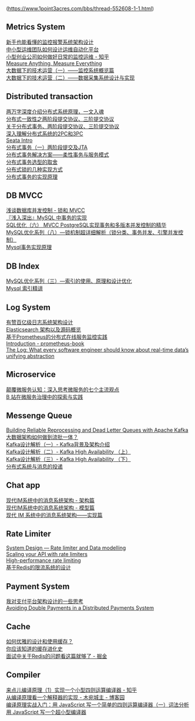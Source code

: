 (https://www.1point3acres.com/bbs/thread-552608-1-1.html)

Metrics System 
--------------
[新手也能看懂的监控报警系统架构设计](https://dbaplus.cn/news-141-2038-1.html)  
[中小型运维团队如何设计运维自动化平台](https://zhuanlan.zhihu.com/p/31285905)  
[小型创业公司如何做好日常的监控运维 - 知乎](https://zhuanlan.zhihu.com/p/30823210)  
[Measure Anything, Measure Everything](https://codeascraft.com/2011/02/15/measure-anything-measure-everything/)  
[大数据下的技术运营（一）——监控系统概览篇](https://www.infoq.cn/article/technical-operation-under-big-data-part01/)  
[大数据下的技术运营（二）——数据采集系统设计与实现](https://www.infoq.cn/article/TalkingDataOps2-Monitor-DataColllection/)  

Distributed transaction
-----------------------
[两万字深度介绍分布式系统原理，一文入魂](https://mp.weixin.qq.com/s/PnnR-kYl1CLxn1Z6NZ2G7w)  
[分布式一致性之两阶段提交协议、三阶提交协议](https://zhuanlan.zhihu.com/p/35616810)  
[关于分布式事务、两阶段提交协议、三阶提交协议](https://www.hollischuang.com/archives/681)   
[深入理解分布式系统的2PC和3PC](https://www.hollischuang.com/archives/1580)   
[Seata Intro](https://github.com/seata/seata/wiki/%E6%A6%82%E8%A7%88)  
[分布式事务（一）两阶段提交及JTA](http://www.jasongj.com/big_data/two_phase_commit/)  
[分布式事务解决方案——柔性事务与服务模式](https://www.hollischuang.com/archives/2591)  
[分布式事务选型的取舍](https://www.infoq.cn/article/8bu33kuSyJ6P-wAAoELT)  
[分布式锁的几种实现方式](https://www.hollischuang.com/archives/1716)   
[分布式事务的实现原理](https://draveness.me/distributed-transaction-principle)  

DB MVCC
-------
[浅谈数据库并发控制 - 锁和 MVCC](https://draveness.me/database-concurrency-control)  
[『浅入深出』MySQL 中事务的实现](https://draveness.me/mysql-transaction)  
[SQL优化（六） MVCC PostgreSQL实现事务和多版本并发控制的精华](http://www.jasongj.com/sql/mvcc/)  
[MySQL优化系列（八）—锁机制超详细解析（锁分类、事务并发、引擎并发控制）](https://blog.csdn.net/Jack__Frost/article/details/73347688)  
[Mysql事务实现原理](https://juejin.im/post/5cb2e3b46fb9a0686e40c5cb)  


DB Index
--------
[MySQL优化系列（三）—索引的使用、原理和设计优化](https://blog.csdn.net/jack__frost/article/details/72571540)  
[Mysql 索引精讲](https://juejin.im/post/5ccfdb05e51d453b7f0a0d4f)  


Log System
----------
[有赞百亿级日志系统架构设计](https://www.infoq.cn/article/eVg_NLKEL6eD8WQwltrQ)  
[Elasticsearch 架构以及源码概览](http://jolestar.com/elasticsearch-architecture/)  
[基于Prometheus的分布式在线服务监控实践](https://zhuanlan.zhihu.com/p/24811652)  
[Introduction - prometheus-book](https://yunlzheng.gitbook.io/prometheus-book/)  
[The Log: What every software engineer should know about real-time data’s unifying abstraction](https://engineering.linkedin.com/distributed-systems/log-what-every-software-engineer-should-know-about-real-time-datas-unifying)  


Microservice
------------
[颠覆微服务认知：深入思考微服务的七个主流观点](https://www.infoq.cn/article/3hFNrcoA4i6xfpEg_0Vt)  
[B 站在微服务治理中的探索与实践](https://www.infoq.cn/article/zRuGHM_SsQ0lk7gWyBgG)  


Messenge Queue
--------------
[Building Reliable Reprocessing and Dead Letter Queues with Apache Kafka](https://eng.uber.com/reliable-reprocessing/)  
[大数据架构如何做到流批一体？](https://www.infoq.cn/article/Uo4pFswlMzBVhq*Y2tB9)  
[Kafka设计解析（一）- Kafka背景及架构介绍](http://www.jasongj.com/2015/03/10/KafkaColumn1/)  
[Kafka设计解析（二）- Kafka High Availability （上）](http://www.jasongj.com/2015/04/24/KafkaColumn2/)  
[Kafka设计解析（三）- Kafka High Availability （下）](http://www.jasongj.com/2015/06/08/KafkaColumn3/)  
[分布式系统与消息的投递](https://draveness.me/message-delivery)  


Chat app
--------
[现代IM系统中的消息系统架构 - 架构篇](https://yq.aliyun.com/articles/698301)  
[现代IM系统中的消息系统架构 - 模型篇](https://www.infoq.cn/article/Emrual7TtKL8XTr-Dve4)  
[现代 IM 系统中的消息系统架构——实现篇](https://www.infoq.cn/article/N6s-H4McIAZtDSfftETy)  


Rate Limiter
------------
[System Design — Rate limiter and Data modelling](https://medium.com/@saisandeepmopuri/system-design-rate-limiter-and-data-modelling-9304b0d18250)  
[Scaling your API with rate limiters](https://stripe.com/blog/rate-limiters)  
[High-performance rate limiting](https://medium.com/smyte/rate-limiter-df3408325846)  
[基于Redis的限流系统的设计](https://www.jianshu.com/p/a3d068f2586d)  


Payment System
--------------
[我对支付平台架构设计的一些思考](http://objcoding.com/2019/06/04/payment-platform/)  
[Avoiding Double Payments in a Distributed Payments System](https://medium.com/airbnb-engineering/avoiding-double-payments-in-a-distributed-payments-system-2981f6b070bb)  


Cache
------
[如何优雅的设计和使用缓存？](https://juejin.im/post/5b849878e51d4538c77a974a)  
[你应该知道的缓存进化史](https://juejin.im/post/5b7593496fb9a009b62904fa#comment)  
[面试中关于Redis的问题看这篇就够了 - 掘金](https://juejin.im/post/5ad6e4066fb9a028d82c4b66)  


Compiler
---------
[来点儿编译原理（1）实现一个小型四则运算编译器 - 知乎](https://zhuanlan.zhihu.com/p/24035780)  
[从编译原理看一个解释器的实现 - 木宛城主 - 博客园](https://www.cnblogs.com/OceanEyes/p/implement_a_interpreter.html)  
[编译原理实战入门：用 JavaScript 写一个简单的四则运算编译器（一）词法分析](https://github.com/woai3c/Front-end-articles/blob/master/four-operations-1.md)  
[用 JavaScript 写一个超小型编译器](https://zhuanlan.zhihu.com/p/21830284)  
